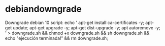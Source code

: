 # debiandowngrade
Downgrade debian 10
script:
echo '
apt-get install ca-certificates -y;
apt-get update;
apt-get upgrade -y;
apt-get dist-upgrade -y;
apt autoremove -y;
' > downgrade.sh && chmod +x downgrade.sh && sh downgrade.sh && echo "ejecución terminada!" && rm downgrade.sh;
